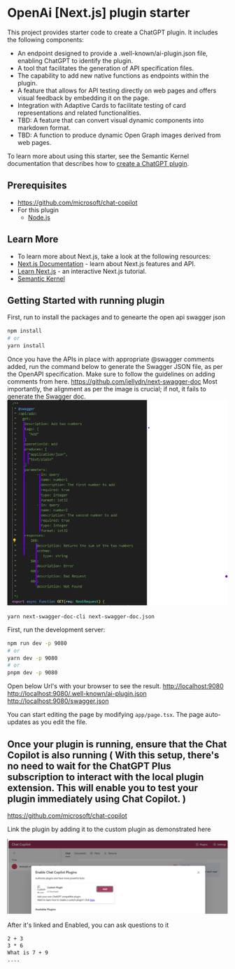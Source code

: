 # OpenAi [Next.js] plugin starter

This project provides starter code to create a ChatGPT plugin. It includes the following components:

- An endpoint designed to provide a .well-known/ai-plugin.json file, enabling ChatGPT to identify the plugin.
- A tool that facilitates the generation of API specification files.
- The capability to add new native functions as endpoints within the plugin.
- A feature that allows for API testing directly on web pages and offers visual feedback by embedding it on the page.
- Integration with Adaptive Cards to facilitate testing of card representations and related functionalities. 
- TBD: A feature that can convert visual dynamic components into markdown format.
- TBD: A function to produce dynamic Open Graph images derived from web pages.
 
To learn more about using this starter, see the Semantic Kernel documentation that describes how to [create a ChatGPT plugin](https://learn.microsoft.com/en-us/semantic-kernel/ai-orchestration/chatgpt-plugins).

## Prerequisites 
* https://github.com/microsoft/chat-copilot 
* For this plugin 
    - [Node.js](https://nodejs.org/en)

## Learn More
- To learn more about Next.js, take a look at the following resources:
- [Next.js Documentation](https://nextjs.org/docs) - learn about Next.js features and API.
- [Learn Next.js](https://nextjs.org/learn) - an interactive Next.js tutorial.  
- [Semantic Kernel](https://github.com/microsoft/semantic-kernel)


## Getting Started with running plugin

First, run to install the packages and to genearte the open api swagger json
```bash
npm install 
# or
yarn install  
```

Once you have the APIs in place with appropriate @swagger comments added, run the command below to generate the Swagger JSON file, as per the OpenAPI specification. Make sure to follow the guidelines on adding comments from here. https://github.com/jellydn/next-swagger-doc 
Most importantly, the alignment as per the image is crucial; if not, it fails to generate the Swagger doc.
![Alt text](image.png)
```
yarn next-swagger-doc-cli next-swagger-doc.json
```

First, run the development server:

```bash
npm run dev -p 9080
# or
yarn dev -p 9080
# or
pnpm dev -p 9080
```

Open below Url's with your browser to see the result.
[http://localhost:9080](http://localhost:9080) 
[http://localhost:9080/.well-known/ai-plugin.json](http://localhost:9080/.well-known/ai-plugin.json)
[http://localhost:9080/swagger.json](http://localhost:9080/swagger.json)


You can start editing the page by modifying `app/page.tsx`. The page auto-updates as you edit the file. 

## Once your plugin is running, ensure that the Chat Copilot is also running ( With this setup, there's no need to wait for the ChatGPT Plus subscription to interact with the local plugin extension. This will enable you to test your plugin immediately using Chat Copilot. )

https://github.com/microsoft/chat-copilot  

Link the plugin by adding it to the custom plugin as demonstrated here
 
![Alt text](image1.png)

After it's linked and Enabled, you can ask questions to it
```
2 + 3
3 * 6 
What is 7 + 9
....
```